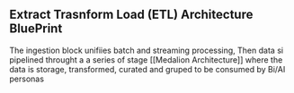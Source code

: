## Extract Trasnform Load  **(ETL)** Architecture BluePrint

The ingestion block unifiies batch and streaming processing, Then data si pipelined throught a a series of stage [[Medalion Architecture]] where the data is storage, transformed, curated and gruped to be consumed by Bi/AI personas 
